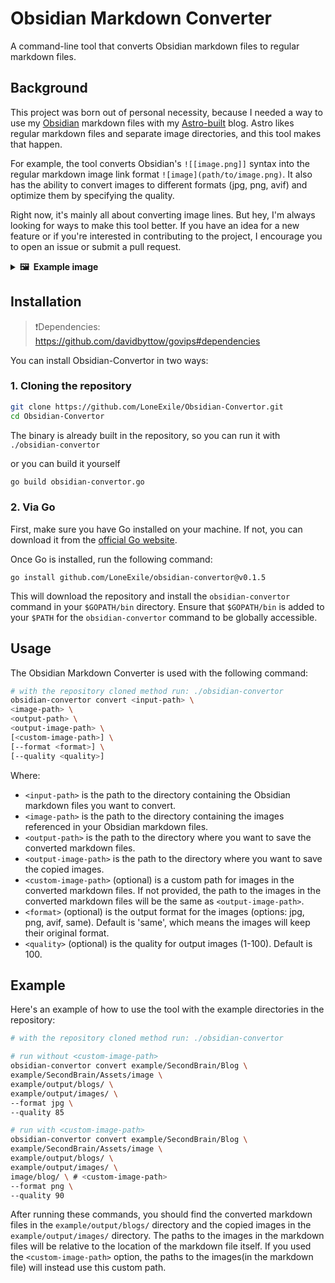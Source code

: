 # Obsidian Markdown Converter

A command-line tool that converts Obsidian markdown files to regular markdown
files.

## Background

This project was born out of personal necessity, because I needed a way to use
my [Obsidian](https://obsidian.md/) markdown files with my
[Astro-built](https://astro.build/) blog. Astro likes regular markdown files and
separate image directories, and this tool makes that happen.

For example, the tool converts Obsidian's `![[image.png]]` syntax into the
regular markdown image link format `![image](path/to/image.png)`. It also has
the ability to convert images to different formats (jpg, png, avif) and optimize
them by specifying the quality.

Right now, it's mainly all about converting image lines. But hey, I'm always
looking for ways to make this tool better. If you have an idea for a new feature
or if you're interested in contributing to the project, I encourage you to open
an issue or submit a pull request.

<details>
  <summary><b>🖼️&nbsp;&nbsp;Example image</b></summary>

![2023-06-21_16-41](https://github.com/LoneExile/obsidian-convertor/assets/82561297/2c796f6d-a850-45b3-8d22-736c6aa48f98)

![2023-06-21_16-35](https://github.com/LoneExile/obsidian-convertor/assets/82561297/be99c56b-6c3c-4c7a-bfd3-19199e974f9e)

</details>

## Installation

> ❗Dependencies: <https://github.com/davidbyttow/govips#dependencies>

You can install Obsidian-Convertor in two ways:

### 1. Cloning the repository

```bash
git clone https://github.com/LoneExile/Obsidian-Convertor.git
cd Obsidian-Convertor
```

The binary is already built in the repository, so you can run it with
`./obsidian-convertor`

or you can build it yourself

```bash
go build obsidian-convertor.go
```

### 2. Via Go

First, make sure you have Go installed on your machine. If not, you can download
it from the [official Go website](https://golang.org/dl/).

Once Go is installed, run the following command:

```
go install github.com/LoneExile/obsidian-convertor@v0.1.5
```

This will download the repository and install the `obsidian-convertor` command
in your `$GOPATH/bin` directory. Ensure that `$GOPATH/bin` is added to your
`$PATH` for the `obsidian-convertor` command to be globally accessible.

## Usage

The Obsidian Markdown Converter is used with the following command:

```bash
# with the repository cloned method run: ./obsidian-convertor
obsidian-convertor convert <input-path> \
<image-path> \
<output-path> \
<output-image-path> \
[<custom-image-path>] \
[--format <format>] \
[--quality <quality>]

```

Where:

- `<input-path>` is the path to the directory containing the Obsidian markdown
  files you want to convert.
- `<image-path>` is the path to the directory containing the images referenced
  in your Obsidian markdown files.
- `<output-path>` is the path to the directory where you want to save the
  converted markdown files.
- `<output-image-path>` is the path to the directory where you want to save the
  copied images.
- `<custom-image-path>` (optional) is a custom path for images in the converted
  markdown files. If not provided, the path to the images in the converted
  markdown files will be the same as `<output-image-path>`.
- `<format>` (optional) is the output format for the images (options: jpg, png,
  avif, same). Default is 'same', which means the images will keep their
  original format.
- `<quality>` (optional) is the quality for output images (1-100). Default
  is 100.

## Example

Here's an example of how to use the tool with the example directories in the
repository:

```bash
# with the repository cloned method run: ./obsidian-convertor

# run without <custom-image-path>
obsidian-convertor convert example/SecondBrain/Blog \
example/SecondBrain/Assets/image \
example/output/blogs/ \
example/output/images/ \
--format jpg \
--quality 85

# run with <custom-image-path>
obsidian-convertor convert example/SecondBrain/Blog \
example/SecondBrain/Assets/image \
example/output/blogs/ \
example/output/images/ \
image/blog/ \ # <custom-image-path>
--format png \
--quality 90

```

After running these commands, you should find the converted markdown files in
the `example/output/blogs/` directory and the copied images in the
`example/output/images/` directory. The paths to the images in the markdown
files will be relative to the location of the markdown file itself. If you used
the `<custom-image-path>` option, the paths to the images(in the markdown file)
will instead use this custom path.
